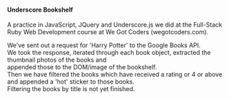 #### Underscore Bookshelf

A practice in JavaScript, JQuery and Underscore.js we did at the Full-Stack Ruby Web Development course at We Got Coders (wegotcoders.com).  

We've sent out a request for 'Harry Potter' to the Google Books API.  
We took the response, iterated through each book object, extracted the thumbnail photos of the books and  
appended those to the DOM/image of the bookshelf.   
Then we have filtered the books which have received a rating or 4 or above and appended a 'hot' sticker to those books.  
Filtering the books by title is not yet finished.
